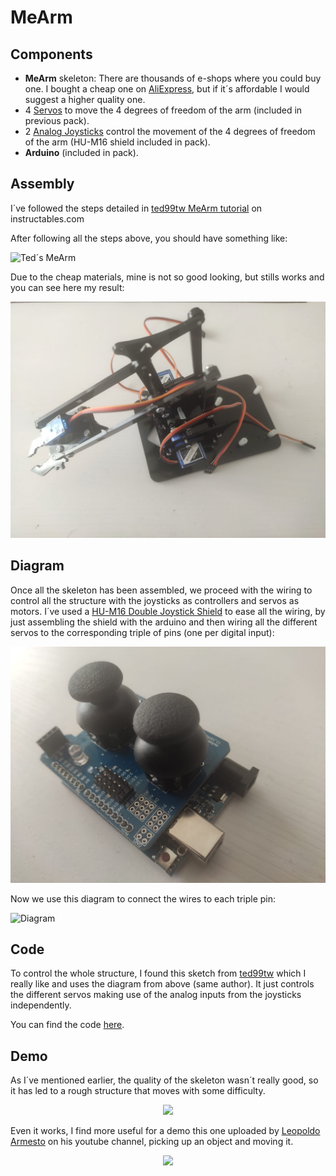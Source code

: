 # MeArm

## Components 

* **MeArm** skeleton: There are thousands of e-shops where you could buy one. I bought a cheap one on [AliExpress](https://aliexpi.com/ghY3), but if it´s affordable I would suggest a higher quality one.
* 4 [Servos](../../Components/Motors/Servo) to move the 4 degrees of freedom of the arm (included in previous pack).
* 2 [Analog Joysticks](../../Components/Buttons/Analog%20Joystick) control the movement of the 4 degrees of freedom of the arm (HU-M16 shield included in pack).
* **Arduino** (included in pack).

## Assembly

I´ve followed the steps detailed in [ted99tw MeArm tutorial](https://www.instructables.com/meArmJoystick-DIY/) on instructables.com

After following all the steps above, you should have something like:

![Ted´s MeArm](https://content.instructables.com/FLH/POLD/I2XTRZ3U/FLHPOLDI2XTRZ3U.jpg?auto=webp&frame=1&fit=bounds&md=94ae4b4abf4d0865a50c7e1f41a6d55e)

Due to the cheap materials, mine is not so good looking, but stills works and you can see here my result:

![Carlos´s MeArm](./img/MeArm_Carlos.jpeg)

## Diagram

Once all the skeleton has been assembled, we proceed with the wiring to control all the structure with the joysticks as controllers and servos as motors. I´ve used a [HU-M16 Double Joystick Shield](https://aliexpi.com/fnpe) to ease all the wiring, by just assembling the shield with the arduino and then wiring all the different servos to the corresponding triple of pins (one per digital input):

![HU-M16](./img/HU-M16.jpeg)

Now we use this diagram to connect the wires to each triple pin:

![Diagram](https://content.instructables.com/FEV/3GUQ/I2XTS0KT/FEV3GUQI2XTS0KT.jpg?auto=webp&frame=1&width=590&fit=bounds&md=7aa793effc55da63d7707b71c20d1b7f)

## Code

To control the whole structure, I found this sketch from [ted99tw](https://www.instructables.com/meArmJoystick-en/) which I really like and uses the diagram from above (same author). It just controls the different servos making use of the analog inputs from the joysticks independently.

You can find the code [here](./MeArm.ino).

## Demo

As I´ve mentioned earlier, the quality of the skeleton wasn´t really good, so it has led to a rough structure that moves with some difficulty.

<p align="center"><img src="./img/Wrong_demo.gif"/></p>

Even it works, I find more useful for a demo this one uploaded by [Leopoldo Armesto](https://www.youtube.com/watch?v=90KKBzwhgdY&ab_channel=LeopoldoArmesto) on his youtube channel, picking up an object and moving it.

<p align="center"><img src="./img/Leopoldo_Armesto_demo.gif"/></p>

